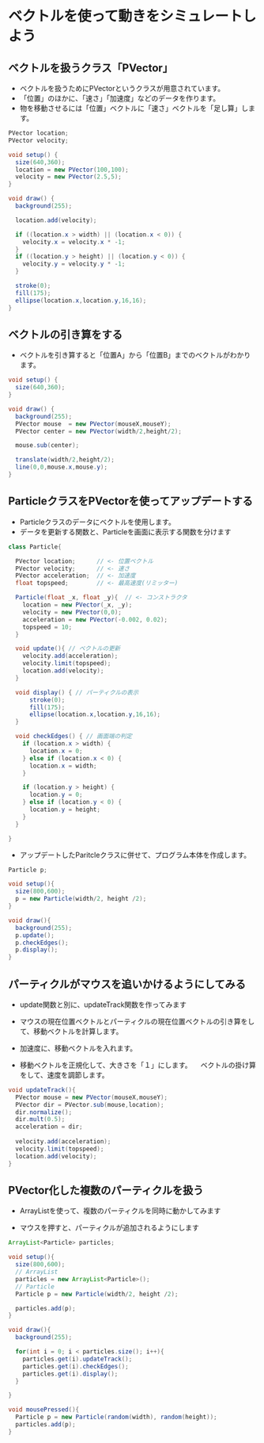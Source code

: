 #  ベクトルを使って動きをシミュレートしよう

## ベクトルを扱うクラス「PVector」

- ベクトルを扱うためにPVectorというクラスが用意されています。
- 「位置」のほかに、「速さ」「加速度」などのデータを作ります。
- 物を移動させるには「位置」ベクトルに「速さ」ベクトルを「足し算」します。

~~~Java
PVector location;
PVector velocity;

void setup() {
  size(640,360);
  location = new PVector(100,100);
  velocity = new PVector(2.5,5);
}

void draw() {
  background(255);

  location.add(velocity);

  if ((location.x > width) || (location.x < 0)) {
    velocity.x = velocity.x * -1;
  }
  if ((location.y > height) || (location.y < 0)) {
    velocity.y = velocity.y * -1;
  }

  stroke(0);
  fill(175);
  ellipse(location.x,location.y,16,16);
}
~~~

## ベクトルの引き算をする

- ベクトルを引き算すると「位置A」から「位置B」までのベクトルがわかります。

~~~Java
void setup() {
  size(640,360);
}

void draw() {
  background(255);
  PVector mouse  = new PVector(mouseX,mouseY);
  PVector center = new PVector(width/2,height/2);

  mouse.sub(center);

  translate(width/2,height/2);
  line(0,0,mouse.x,mouse.y);
}
~~~

## ParticleクラスをPVectorを使ってアップデートする

- Particleクラスのデータにベクトルを使用します。
- データを更新する関数と、Particleを画面に表示する関数を分けます

~~~Java
class Particle{

  PVector location;      // <- 位置ベクトル
  PVector velocity;      // <- 速さ
  PVector acceleration;  // <- 加速度
  float topspeed;        // <- 最高速度(リミッター)

  Particle(float _x, float _y){  // <- コンストラクタ
    location = new PVector(_x, _y);
    velocity = new PVector(0,0);
    acceleration = new PVector(-0.002, 0.02);
    topspeed = 10;
  }

  void update(){ // ベクトルの更新
    velocity.add(acceleration);
    velocity.limit(topspeed);
    location.add(velocity);
  }

  void display() { // パーティクルの表示
      stroke(0);
      fill(175);
      ellipse(location.x,location.y,16,16);
  }

  void checkEdges() { // 画面端の判定
    if (location.x > width) {
      location.x = 0;
    } else if (location.x < 0) {
      location.x = width;
    }

    if (location.y > height) {
      location.y = 0;
    } else if (location.y < 0) {
      location.y = height;
    }
  }

}
~~~

- アップデートしたParitcleクラスに併せて、プログラム本体を作成します。

~~~Java
Particle p;

void setup(){
  size(800,600);
  p = new Particle(width/2, height /2);
}

void draw(){
  background(255);
  p.update();
  p.checkEdges();
  p.display();
}
~~~

## パーティクルがマウスを追いかけるようにしてみる

- update関数と別に、updateTrack関数を作ってみます

- マウスの現在位置ベクトルとパーティクルの現在位置ベクトルの引き算をして、移動ベクトルを計算します。

- 加速度に、移動ベクトルを入れます。

- 移動ベクトルを正規化して、大きさを「１」にします。
　ベクトルの掛け算をして、速度を調節します。


~~~Java
void updateTrack(){
  PVector mouse = new PVector(mouseX,mouseY);
  PVector dir = PVector.sub(mouse,location);
  dir.normalize();
  dir.mult(0.5);
  acceleration = dir;
    
  velocity.add(acceleration);
  velocity.limit(topspeed);
  location.add(velocity);
}
~~~



## PVector化した複数のパーティクルを扱う

- ArrayListを使って、複数のパーティクルを同時に動かしてみます

- マウスを押すと、パーティクルが追加されるようにします

~~~Java
ArrayList<Particle> particles;

void setup(){
  size(800,600);
  // ArrayList
  particles = new ArrayList<Particle>();
  // Particle
  Particle p = new Particle(width/2, height /2);

  particles.add(p);
}

void draw(){
  background(255);

  for(int i = 0; i < particles.size(); i++){
    particles.get(i).updateTrack();
    particles.get(i).checkEdges();
    particles.get(i).display();
  }

}

void mousePressed(){
  Particle p = new Particle(random(width), random(height));
  particles.add(p);
}
~~~
